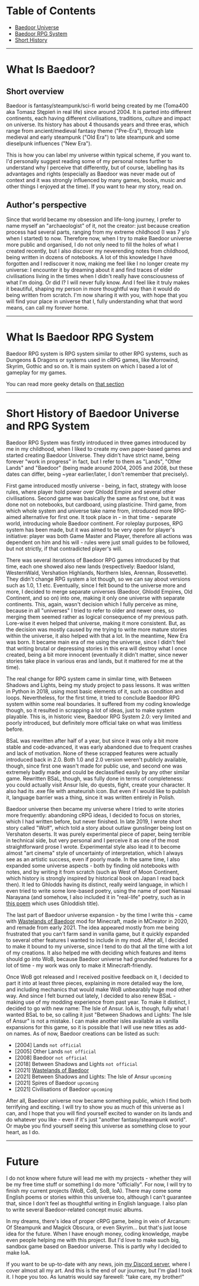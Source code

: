 # Table of Contents

* [Baedoor Universe](baedoor.md#what-is-baedoor)
* [Baedoor RPG System](baedoor.md#what-is-baedoor-rpg-system)
* [Short History](baedoor.md#short-history-of-baedoor-universe-and-rpg-system)

***
# What Is Baedoor?
## Short overview

Baedoor is fantasy/steampunk/sci-fi world being created by me (Toma400 aka Tomasz Stępień in real life) since around 2004. It is parted into different continents, each having different civilisations, traditions, culture and impact on universe. Its history has about 4 thousands years and three eras, which range from ancient/medieval fantasy theme ("Pre-Era"), through late medieval and early steampunk ("Old Era") to late steampunk and some dieselpunk influences ("New Era"). 

This is how you can label my universe within typical scheme, if you want to. I'd personally suggest reading some of my personal notes further to understand why I perceive that differently, but of course, labelling has its advantages and rights (especially as Baedoor was never made out of context and it was strongly influenced by many games, books, music and other things I enjoyed at the time). If you want to hear my story, read on.

## Author's perspective

Since that world became my obsession and life-long journey, I prefer to name myself an "archaeologist" of it, not the creator: just because creation process had several parts, ranging from my extreme childhood (I was 7 y/o when I started) to now. Therefore now, when I try to make Baedoor universe more public and organised, I do not only need to fill the holes of what I created recently, but I also discover my neverending notes from childhood, being written in dozens of notebooks. A lot of this knowledge I have forgotten and I rediscover it now, making me feel like I no longer create my universe: I encounter it by dreaming about it and find traces of elder civilisations living in the times when I didn't really have consciousness of what I'm doing. Or did I? I will never fully know. And I feel like it truly makes it beautiful, shaping my person in more thoughtful way than it would do being written from scratch.
I'm now sharing it with you, with hope that you will find your place in universe that I, fully understanding what that word means, can call my forever home.

***
# What Is Baedoor RPG System
Baedoor RPG system is RPG system similar to other RPG systems, 
such as Dungeons & Dragons or systems used in cRPG games, 
like Morrowind, Skyrim, Gothic and so on. 
It is main system on which I based a lot of gameplay for my games.

You can read more geeky details on [that section](rpg_system.md)

***
# Short History of Baedoor Universe and RPG System
Baedoor RPG System was firstly introduced in three games introduced by me in my childhood, when I liked to create my own paper-based games and started creating Baedoor Universe. They didn't have strict name, being forever "work in progress" in fact, but I refer to them as "Lands", "Other Lands" and "Baedoor" (being made around 2004, 2005 and 2008, but these dates can differ, being ~year earlier/later, I don't remember that precisely).

First game introduced mostly universe - being, in fact, strategy with loose rules, where player hold power over Ghlodd Empire and several other civilisations. Second game was basically the same as first one, but it was done not on notebooks, but cardboard, using plasticine.
Third game, from which whole system and universe take name from, introduced more RPG-aimed alternative for first one. It took place in - in that time - separate world, introducing whole Baedoor continent. For roleplay purposes, RPG system has been made, but it was aimed to be very open for player's initiative: player was both Game Master and Player, therefore all actions was dependent on him and his will - rules were just small guides to be followed, but not strictly, if that contradicted player's will.

There was several iterations of Baedoor RPG games introduced by that time, each one showed also new lands (respectively: Baedoor Island, WesternWald, Vershation Highlands, Northern Isles, Arennan, Rossevette). They didn't change RPG system a lot though, so we can say about versions such as 1.0, 1.1 etc. Eventually, since I felt bound to the universe more and more, I decided to merge separate universes (Baedoor, Ghlodd Empires, Old Continent, and so on) into one, making it only one universe with separate continents. This, again, wasn't decision which I fully perceive as mine, because in all "universes" I tried to refer to older and newer ones, so merging them seemed rather as logical consequence of my previous path. Lore-wise it even helped that universe, making it more consistent. But, as the decision was mostly caused by me trying to write more mature stories within the universe, it also helped with that a lot. In the meantime, New Era was born. It became main era of me using the universe, since I didn't feel that writing brutal or depressing stories in this era will destroy what I once created, being a bit more innocent (eventually it didn't matter, since newer stories take place in various eras and lands, but it mattered for me at the time).

The real change for RPG system came in similar time, with Between Shadows and Lights, being my study project to pass lessons. It was written in Python in 2018, using most basic elements of it, such as condition and loops. Nevertheless, for the first time, it tried to conclude Baedoor RPG system within some real boundaries. It suffered from my coding knowledge though, so it resulted in scrapping a lot of ideas, just to make system playable. This is, in historic view, Baedoor RPG System 2.0: very limited and poorly introduced, but definitely more official take on what was limitless before. 

BSaL was rewritten after half of a year, but since it was only a bit more stable and code-advanced, it was early abandoned due to frequent crashes and lack of motivation. None of these scrapped features were actually introduced back in 2.0. Both 1.0 and 2.0 version weren't publicly available, though, since first one wasn't made for public use, and second one was extremely badly made and could be declassified easily by any other similar game. Rewritten BSaL, though, was fully done in terms of completeness: you could actually visit Ansur Isle, do quests, fight, create your character. It also had its .exe file with amateurish icon. But even if I would like to publish it, language barrier was a thing, since it was written entirely in Polish.

Baedoor universe then became my universe where I tried to write stories more frequently: abandoning cRPG ideas, I decided to focus on stories, which I had written before, but never finished. In late 2019, I wrote short story called "Wolf", which told a story about outlaw gunslinger being lost on Vershaton deserts. It was purely experimental piece of paper, being terrible in technical side, but very personal and I perceive it as one of the most straightforward prose I wrote. Experimental style also lead it to become almost "art cinema" style of uncertainty of interpretation, which I always see as an artistic success, even if poorly made.
In the same time, I also expanded some universe aspects - both by finding old notebooks with notes, and by writing it from scratch (such as West of Moon Continent, which history is strongly inspired by historical book on Japan I read back then). It led to Ghlodds having its distinct, really weird language, in which I even tried to write some lore-based poetry, using the name of poet Nansaai Narayana (and somehow, I also included it in "real-life" poetry, such as in [this poem](https://drive.google.com/file/d/1B0GTSDmfjdpSsHbKb8AJquiE6ezEEctf/view?usp=sharing) which uses Ghloddish title).

The last part of Baedoor universe expansion - by the time I write this - came with [Wastelands of Baedoor](https://www.curseforge.com/minecraft/mc-mods/wastelands-of-baedoor) mod for Minecraft, made in MCreator in 2020, and remade from early 2021. The idea appeared mostly from me being frustrated that you can't farm sand in vanilla game, but it quickly expanded to several other features I wanted to include in my mod. After all, I decided to make it bound to my universe, since I tend to do that all the time with a lot of my creations. It also helped me with deciding which features and items should go into WoB, because Baedoor universe had grounded features for a lot of time - my work was only to make it Minecraft-friendly.

Once WoB got released and I received positive feedback on it, I decided to part it into at least three pieces, explaining in more detailed way the lore, and including mechanics that would make WoB unbearably huge mod other way. And since I felt burned out lately, I decided to also renew BSaL - making use of my modding experience from past year. To make it distinct, I decided to go with new name: The Isle of Ansur. IoA is, though, fully what I wanted BSaL to be, so calling it just "Between Shadows and Lights: The Isle of Ansur" is not a mistake. I can make another isles available as vanilla expansions for this game, so it is possible that I will use new titles as add-on names. As of now, Baedoor creations can be listed as such:
* [2004] Lands `not official`
* [2005] Other Lands `not official`
* [2008] Baedoor `not official`
* [2018] Between Shadows and Lights `not official`
* [2021] [Wastelands of Baedoor](https://www.curseforge.com/minecraft/mc-mods/wastelands-of-baedoor)
* [2021] Between Shadows and Lights: The Isle of Ansur `upcoming`
* [2021] Spires of Baedoor `upcoming`
* [2021] Civilisations of Baedoor `upcoming`

After all, Baedoor universe now became something public, which I find both terrifying and exciting. I will try to show you as much of this universe as I can, and I hope that you will find yourself excited to wander on its lands and do whatever you like - even if it's just "another fantasy/steampunk world". Or maybe you find yourself seeing this universe as something close to your heart, as I do.

***
# Future
I do not know where future will lead me with my projects - whether they will be my free time stuff or something I do more "officially". For now, I will try to finish my current projects (WoB, CoB, SoB, IoA). There may come some English poems or stories within this universe too, although I can't guarantee that, since I don't feel as thoughtful writing in English language. I also plan to write several Baedoor-related concept music albums.

In my dreams, there's idea of proper cRPG game, being in vein of Arcanum: Of Steampunk and Magick Obscura, or even Skyrim... but that's just loose idea for the future. When I have enough money, coding knowledge, maybe even people helping me with this project. But I'd love to make such big, sandbox game based on Baedoor universe. This is partly why I decided to make IoA.

If you want to be up-to-date with any news, join [my Discord server](https://discord.gg/GbTw9KqnrE), where I cover almost all my art.
And this is the end of our journey, but I'm glad I took it. I hope you too. As lunatris would say farewell: "take care, my brother!"